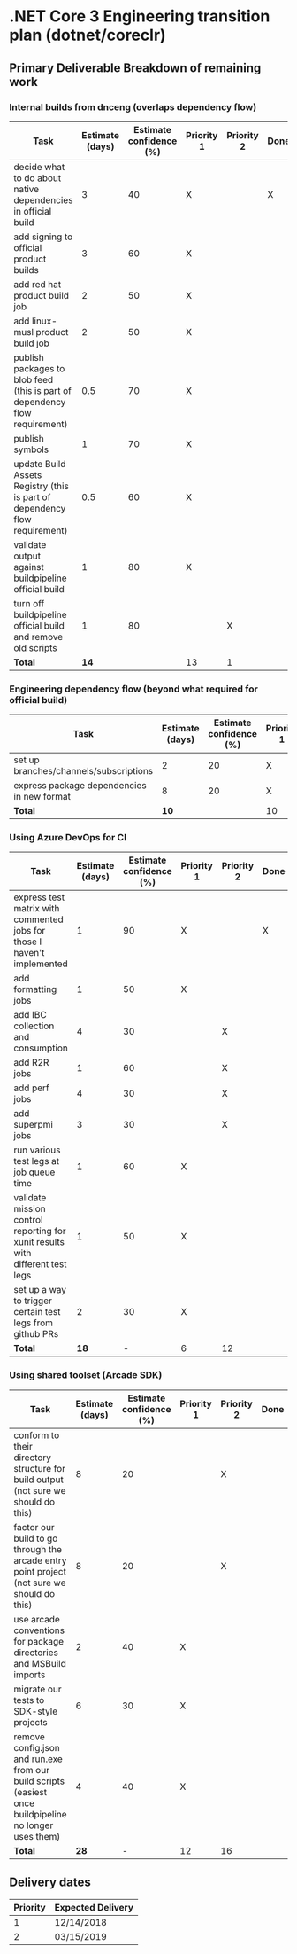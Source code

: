 # .NET Core 3 Engineering transition plan (dotnet/coreclr)

## Primary Deliverable Breakdown of remaining work

### Internal builds from dnceng (overlaps dependency flow)
|Task         |Estimate (days)    |Estimate confidence (%)  |Priority 1 |Priority 2| Done |
|-------------|-------------------|---------------------|---|---|---|
| decide what to do about native dependencies in official build|3|40|X||X|
| add signing to official product builds|3|60|X|||
| add red hat product build job|2|50|X|||
| add linux-musl product build job|2|50|X|||
| publish packages to blob feed (this is part of dependency flow requirement)|0.5|70|X|||
| publish symbols|1|70|X|||
| update Build Assets Registry (this is part of dependency flow requirement)|0.5|60|X|||
| validate output against buildpipeline official build|1|80|X|||
| turn off buildpipeline official build and remove old scripts|1|80||X||
|**Total**    |**14**                 |                    |13|1||

### Engineering dependency flow (beyond what required for official build)
|Task         |Estimate (days)    |Estimate confidence (%)  |Priority 1 |Priority 2| Done |
|-------------|-------------------|---------------------|---|---|---|
| set up branches/channels/subscriptions|2|20|X|||
| express package dependencies in new format|8|20|X|||
|**Total**    |**10**                 |                    |10|||

### Using Azure DevOps for CI
|Task         |Estimate (days)    |Estimate confidence (%)  |Priority 1 |Priority 2| Done |
|-------------|-------------------|---------------------|---|---|---|
| express test matrix with commented jobs for those I haven't implemented|1|90|X||X|
| add formatting jobs|1|50|X|||
| add IBC collection and consumption|4|30||X||
| add R2R jobs|1|60||X||
| add perf jobs|4|30||X||
| add superpmi jobs|3|30||X||
| run various test legs at job queue time|1|60|X|||
| validate mission control reporting for xunit results with different test legs|1|50|X|||
| set up a way to trigger certain test legs from github PRs|2|30|X|||
|**Total**    |**18**                 |-                    |6|12||

### Using shared toolset (Arcade SDK)
|Task         |Estimate (days)    |Estimate confidence (%)  |Priority 1 |Priority 2| Done |
|-------------|-------------------|---------------------|---|---|---|
| conform to their directory structure for build output (not sure we should do this)|8|20||X||
| factor our build to go through the arcade entry point project (not sure we should do this) |8|20||X||
| use arcade conventions for package directories and MSBuild imports|2|40|X|||
| migrate our tests to SDK-style projects|6|30|X|||
| remove config.json and run.exe from our build scripts (easiest once buildpipeline no longer uses them)|4|40|X|||
|**Total**    |**28**                 |-                    |12|16||

## Delivery dates
|Priority |Expected Delivery|
|---|---|
|1| 12/14/2018 |
|2| 03/15/2019|
